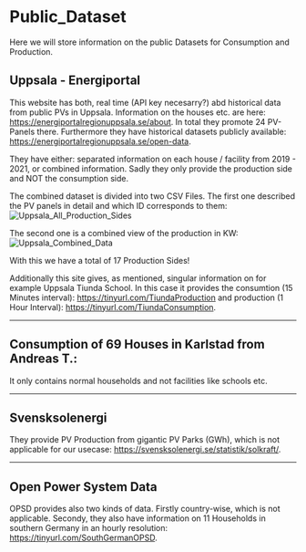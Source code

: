 # Public_Dataset
Here we will store information on the public Datasets for Consumption and Production. 


Uppsala - Energiportal
---------------------------------------------------------------------------------------------------------------------------------------------------
This website has both, real time (API key necesarry?) abd historical data from public PVs in Uppsala. Information on the houses etc. are here: https://energiportalregionuppsala.se/about. In total they promote 24 PV-Panels there. Furthermore they have historical datasets publicly available: https://energiportalregionuppsala.se/open-data. 

They have either: separated information on each house / facility from 2019 - 2021, or combined information. Sadly they only provide the production side and NOT the consumption side. 

The combined dataset is divided into two CSV Files. The first one described the PV panels in detail and which ID corresponds to them:
![Uppsala_All_Production_Sides](https://user-images.githubusercontent.com/84837075/168606489-c3f770fe-5720-4a6f-967a-92f3b2ec6bff.png)

The second one is a combined view of the production in KW: 
![Uppsala_Combined_Data](https://user-images.githubusercontent.com/84837075/168606960-0163fcbd-deec-4938-99b6-18343487ec7a.png)


With this we have a total of 17 Production Sides! 


Additionally this site gives, as mentioned, singular information on for example Uppsala Tiunda School. In this case it provides the consumtion (15 Minutes interval): https://tinyurl.com/TiundaProduction and production (1 Hour Interval): https://tinyurl.com/TiundaConsumption.


---------------------------------------------------------------------------------------------------------------------------------------------------
Consumption of 69 Houses in Karlstad from Andreas T.: 
---------------------------------------------------------------------------------------------------------------------------------------------------


It only contains normal households and not facilities like schools etc.

---------------------------------------------------------------------------------------------------------------------------------------------------

Svensksolenergi
---------------------------------------------------------------------------------------------------------------------------------------------------

They provide PV Production from gigantic PV Parks (GWh), which is not applicable for our usecase: https://svensksolenergi.se/statistik/solkraft/.

---------------------------------------------------------------------------------------------------------------------------------------------------
Open Power System Data
---------------------------------------------------------------------------------------------------------------------------------------------------

OPSD provides also two kinds of data. Firstly country-wise, which is not applicable. Secondy, they also have information on 11 Households in southern Germany in an hourly resolution: https://tinyurl.com/SouthGermanOPSD. 









